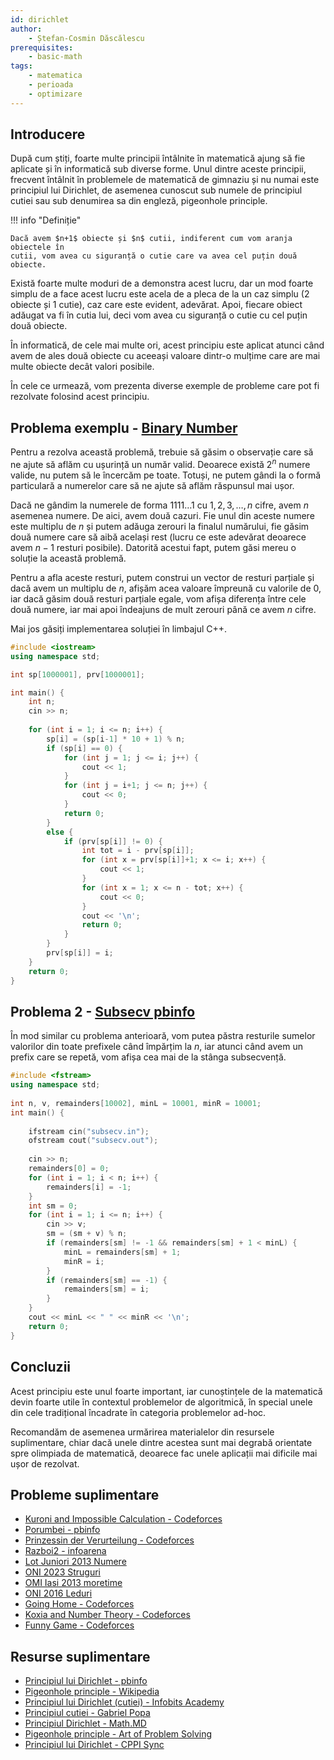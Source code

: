 ```yaml
---
id: dirichlet
author:
    - Ștefan-Cosmin Dăscălescu
prerequisites:
    - basic-math
tags:
    - matematica
    - perioada
    - optimizare
---
```


## Introducere

După cum știți, foarte multe principii întâlnite în matematică ajung să fie
aplicate și în informatică sub diverse forme. Unul dintre aceste principii,
frecvent întâlnit în problemele de matematică de gimnaziu și nu numai este
principiul lui Dirichlet, de asemenea cunoscut sub numele de principiul cutiei
sau sub denumirea sa din engleză, pigeonhole principle.

!!! info "Definiție"

    Dacă avem $n+1$ obiecte și $n$ cutii, indiferent cum vom aranja obiectele în
    cutii, vom avea cu siguranță o cutie care va avea cel puțin două obiecte.

Există foarte multe moduri de a demonstra acest lucru, dar un mod foarte simplu
de a face acest lucru este acela de a pleca de la un caz simplu (2 obiecte și
1 cutie), caz care este evident, adevărat. Apoi, fiecare obiect adăugat va fi
în cutia lui, deci vom avea cu siguranță o cutie cu cel puțin două obiecte.

În informatică, de cele mai multe ori, acest principiu este aplicat atunci când
avem de ales două obiecte cu aceeași valoare dintr-o mulțime care are mai multe
obiecte decât valori posibile.

În cele ce urmează, vom prezenta diverse exemple de probleme care pot fi
rezolvate folosind acest principiu.

## Problema exemplu - [Binary Number](https://kilonova.ro/problems/3271/)

Pentru a rezolva această problemă, trebuie să găsim o observație care să ne
ajute să aflăm cu ușurință un număr valid. Deoarece există $2^n$ numere valide,
nu putem să le încercăm pe toate. Totuși, ne putem gândi la o formă particulară
a numerelor care să ne ajute să aflăm răspunsul mai ușor.

Dacă ne gândim la numerele de forma $1111\dots1$ cu $1, 2, 3, \dots, n$ cifre,
avem $n$ asemenea numere. De aici, avem două cazuri. Fie unul din aceste numere
este multiplu de $n$ și putem adăuga zerouri la finalul numărului, fie găsim
două numere care să aibă același rest (lucru ce este adevărat deoarece avem
$n-1$ resturi posibile). Datorită acestui fapt, putem găsi mereu o soluție la
această problemă.

Pentru a afla aceste resturi, putem construi un vector de resturi parțiale și
dacă avem un multiplu de $n$, afișăm acea valoare împreună cu valorile de 0,
iar dacă găsim două resturi parțiale egale, vom afișa diferența între cele două
numere, iar mai apoi îndeajuns de mult zerouri până ce avem $n$ cifre.

Mai jos găsiți implementarea soluției în limbajul C++.

```cpp
#include <iostream>
using namespace std;

int sp[1000001], prv[1000001];

int main() {
    int n;
    cin >> n;
    
    for (int i = 1; i <= n; i++) {
        sp[i] = (sp[i-1] * 10 + 1) % n;
        if (sp[i] == 0) {
            for (int j = 1; j <= i; j++) {
                cout << 1;
            }
            for (int j = i+1; j <= n; j++) {
                cout << 0;
            }
            return 0;
        }
        else {
            if (prv[sp[i]] != 0) {
                int tot = i - prv[sp[i]];
                for (int x = prv[sp[i]]+1; x <= i; x++) {
                    cout << 1;
                }
                for (int x = 1; x <= n - tot; x++) {
                    cout << 0;
                }
                cout << '\n';
                return 0;
            }
        }
        prv[sp[i]] = i;
    }
    return 0;
}
```

## Problema 2 - [Subsecv pbinfo](https://www.pbinfo.ro/probleme/1262/subsecv)

În mod similar cu problema anterioară, vom putea păstra resturile sumelor
valorilor din toate prefixele când împărțim la $n$, iar atunci când avem un
prefix care se repetă, vom afișa cea mai de la stânga subsecvență.

```cpp
#include <fstream>
using namespace std;
    
int n, v, remainders[10002], minL = 10001, minR = 10001;
int main() {
    
    ifstream cin("subsecv.in");
    ofstream cout("subsecv.out");
    
    cin >> n;
    remainders[0] = 0;
    for (int i = 1; i < n; i++) {
        remainders[i] = -1;
    }
    int sm = 0;
    for (int i = 1; i <= n; i++) {
        cin >> v;
        sm = (sm + v) % n;
        if (remainders[sm] != -1 && remainders[sm] + 1 < minL) {
            minL = remainders[sm] + 1;
            minR = i;
        }
        if (remainders[sm] == -1) {
            remainders[sm] = i;
        }
    }
    cout << minL << " " << minR << '\n';
    return 0;
}
```

## Concluzii

Acest principiu este unul foarte important, iar cunoștințele de la matematică
devin foarte utile în contextul problemelor de algoritmică, în special unele din
cele tradițional încadrate în categoria problemelor ad-hoc.

Recomandăm de asemenea urmărirea materialelor din resursele suplimentare, chiar
dacă unele dintre acestea sunt mai degrabă orientate spre olimpiada de
matematică, deoarece fac unele aplicații mai dificile mai ușor de rezolvat.

## Probleme suplimentare

- [Kuroni and Impossible Calculation - Codeforces](https://codeforces.com/contest/1305/problem/C)
- [Porumbei - pbinfo](https://www.pbinfo.ro/probleme/2059/porumbei)
- [Prinzessin der Verurteilung - Codeforces](https://codeforces.com/contest/1536/problem/B)
- [Razboi2 - infoarena](https://www.infoarena.ro/problema/razboi2)
- [Lot Juniori 2013 Numere](https://kilonova.ro/problems/1723)
- [ONI 2023 Struguri](https://kilonova.ro/problems/543/)
- [OMI Iasi 2013 moretime](https://www.pbinfo.ro/probleme/2105/moretime)
- [ONI 2016 Leduri](https://kilonova.ro/problems/1476)
- [Going Home - Codeforces](https://codeforces.com/contest/1501/problem/C)
- [Koxia and Number Theory - Codeforces](https://codeforces.com/contest/1770/problem/C)
- [Funny Game - Codeforces](https://codeforces.com/contest/1994/problem/D)

## Resurse suplimentare

- [Principiul lui Dirichlet - pbinfo](https://www.pbinfo.ro/articole/5796/principiul-lui-dirichlet)
- [Pigeonhole principle - Wikipedia](https://en.wikipedia.org/wiki/Pigeonhole_principle)
- [Principiul lui Dirichlet (cutiei) - Infobits Academy](https://www.infobits.ro/docs/principiul_lui_dirichlet.pdf)
- [Principiul cutiei - Gabriel Popa](https://pregatirematematicaolimpiadejuniori.wordpress.com/wp-content/uploads/2016/07/g-popa-principiul-cutiei.pdf)
- [Principiul Dirichlet - Math.MD](https://www.math.md/school/competitiva/dirichlet/dirich.html)
- [Pigeonhole principle - Art of Problem Solving](https://artofproblemsolving.com/wiki/index.php/Pigeonhole_Principle)
- [Principiul lui Dirichlet - CPPI Sync](https://cppi.sync.ro/materia/principiul_lui_dirichlet.html)
